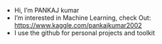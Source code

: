 - Hi, I’m PANKAJ kumar
- I’m interested in Machine Learning, check Out: https://www.kaggle.com/pankajkumar2002
- I use the github for personal projects and toolkit
